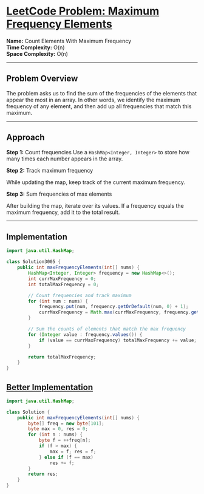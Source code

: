 # [LeetCode Problem: Maximum Frequency Elements](https://leetcode.com/problems/count-elements-with-maximum-frequency/description/)

**Name:** Count Elements With Maximum Frequency  
**Time Complexity:** O(n)  
**Space Complexity:** O(n)  

---

## Problem Overview

The problem asks us to find the sum of the frequencies of the elements that appear the most in an array. In other words, we identify the maximum frequency of any element, and then add up all frequencies that match this maximum.

---

## Approach

**Step 1:** Count frequencies
Use a `HashMap<Integer, Integer>` to store how many times each number appears in the array.

**Step 2:** Track maximum frequency

While updating the map, keep track of the current maximum frequency.

**Step 3:** Sum frequencies of max elements

After building the map, iterate over its values. If a frequency equals the maximum frequency, add it to the total result.

---

## Implementation

```java
import java.util.HashMap;

class Solution3005 {
    public int maxFrequencyElements(int[] nums) {
        HashMap<Integer, Integer> frequency = new HashMap<>();
        int currMaxFrequency = 0;
        int totalMaxFrequency = 0;

        // Count frequencies and track maximum
        for (int num : nums) {
            frequency.put(num, frequency.getOrDefault(num, 0) + 1);
            currMaxFrequency = Math.max(currMaxFrequency, frequency.get(num));
        }

        // Sum the counts of elements that match the max frequency
        for (Integer value : frequency.values()) {
            if (value == currMaxFrequency) totalMaxFrequency += value;
        }

        return totalMaxFrequency;
    }
}
```

## [Better Implementation](https://leetcode.com/problems/count-elements-with-maximum-frequency/solutions/7212121/count-elements-with-maximum-frequency-array-single-pass-8-bit-beats-100/?envType=daily-question&envId=2025-09-22)

```java
import java.util.HashMap;

class Solution {
    public int maxFrequencyElements(int[] nums) {
        byte[] freq = new byte[101];
        byte max = 0, res = 0;
        for (int n : nums) {
            byte f = ++freq[n];
            if (f > max) {
                max = f; res = f;
            } else if (f == max) 
                res += f;
        }
        return res;
    }
}
```